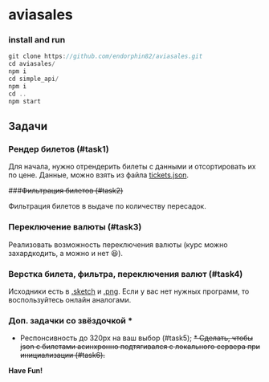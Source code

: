 # aviasales
### install and run
```js
git clone https://github.com/endorphin82/aviasales.git
cd aviasales/
npm i
cd simple_api/
npm i
cd ..
npm start
```
## Задачи

### Рендер билетов (#task1)

Для начала, нужно отрендерить билеты с данными и отсортировать их по цене. Данные, можно взять из файла [tickets.json](./tickets.json).

###~~Фильтрация билетов (#task2)~~

Фильтрация билетов в выдаче по количеству пересадок.

### Переключение валюты (#task3)

Реализовать возможность переключения валюты (курс можно захардкодить, а можно и нет 😆).

### Верстка билета, фильтра, переключения валют (#task4)

Исходники есть в [.sketch](./search.sketch) и [.png](./search.png). Если у вас нет нужных программ, то воспользуйтесь онлайн аналогами.

### Доп. задачки со звёздочкой *

* Респонсивность до 320px на ваш выбор (#task5);
~~* Сделать, чтобы json с билетами асинхронно подтягивался с локального сервера при инициализации (#task6).~~

**Have Fun!**
